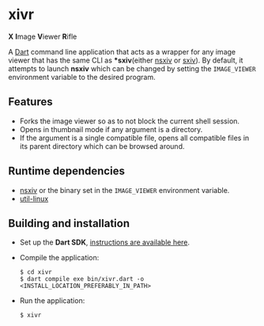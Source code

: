 <!-- markdownlint-disable-file MD014 -->
# xivr

**X** **I**mage **V**iewer **R**ifle

A [Dart][1] command line application that acts as a wrapper for any image viewer
that has the same CLI as **\*sxiv**(either [nsxiv][2] or [sxiv][3]). By default,
it attempts to launch **nsxiv** which can be changed by setting the
`IMAGE_VIEWER` environment variable to the desired program.

## Features

- Forks the image viewer so as to not block the current shell session.
- Opens in thumbnail mode if any argument is a directory.
- If the argument is a single compatible file, opens all compatible files in its
parent directory which can be browsed around.

## Runtime dependencies

- [nsxiv][2] or the binary set in the `IMAGE_VIEWER` environment variable.
- [util-linux][4]

## Building and installation

- Set up the **Dart SDK**, [instructions are available here][5].
- Compile the application:

  ```shell
  $ cd xivr
  $ dart compile exe bin/xivr.dart -o <INSTALL_LOCATION_PREFERABLY_IN_PATH>
  ```

- Run the application:

  ```shell
  $ xivr
  ```

[1]: https://dart.dev
[2]: https://nsxiv.codeberg.page/
[3]: https://github.com/xyb3rt/sxiv
[4]: https://github.com/util-linux/util-linux
[5]: https://dart.dev/get-dart
